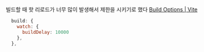 빌드할 때 핫 리로드가 너무 많이 발생해서 제한을 시키기로 했다
[Build Options | Vite](https://vitejs.dev/config/build-options.html#build-watch)

```js
  build: {
    watch: {
      buildDelay: 10000
    },
  },
```
